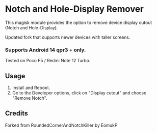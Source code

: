 # Notch and Hole-Display Remover

This magisk module provides the option to remove device display cutout (Notch and Hole-Display).

Updated fork that supports newer devices with taller screens.

### Supports Android 14 qpr3 + only.

Tested on Poco F5 / Redmi Note 12 Turbo.

## Usage

1. Install and Reboot.
2. Go to the Developer options, click on "Display cutout" and choose "Remove Notch".

## Credits
Forked from RoundedCornerAndNotchKiller by EomukP
